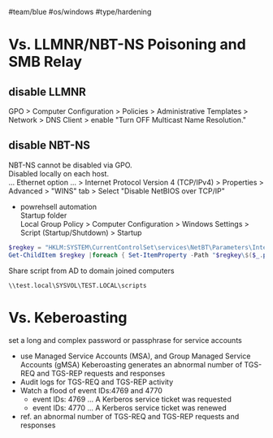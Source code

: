 #team/blue #os/windows #type/hardening

# Vs. LLMNR/NBT-NS Poisoning and SMB Relay
##  disable LLMNR  
GPO > Computer Configuration > Policies > Administrative Templates > Network > DNS Client > enable "Turn OFF Multicast Name Resolution."

## disable NBT-NS
NBT-NS cannot be disabled via GPO.  
Disabled locally on each host.  
... Ethernet option ... > Internet Protocol Version 4 (TCP/IPv4) > Properties > Advanced > "WINS" tab > Select "Disable NetBIOS over TCP/IP"
- powrehsell automation  
Startup folder  
Local Group Policy > Computer Configuration > Windows Settings > Script (Startup/Shutdown) > Startup  
```powershell
$regkey = "HKLM:SYSTEM\CurrentControlSet\services\NetBT\Parameters\Interfaces"
Get-ChildItem $regkey |foreach { Set-ItemProperty -Path "$regkey\$($_.pschildname)" -Name NetbiosOptions -Value 2 -Verbose}
```
Share script from AD to domain joined computers
```
\\test.local\SYSVOL\TEST.LOCAL\scripts
```

# Vs. Keberoasting
set a long and complex password or passphrase for service accounts
- use Managed Service Accounts (MSA), and Group Managed Service Accounts (gMSA)
Keberoasting generates an abnormal number of TGS-REQ and TGS-REP requests and responses
- Audit logs for TGS-REQ and TGS-REP activity
- Watch a flood of event IDs:4769 and 4770
  - event IDs: 4769 ... A Kerberos service ticket was requested
  - event IDs: 4770 ... A Kerberos service ticket was renewed
- ref. an abnormal number of TGS-REQ and TGS-REP requests and responses